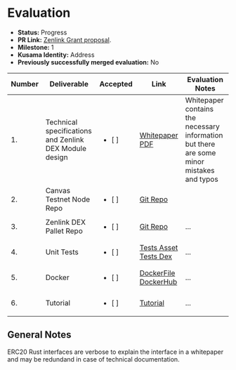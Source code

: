 # Evaluation

* **Status:** Progress
* **PR Link:** [Zenlink Grant proposal](https://github.com/w3f/Open-Grants-Program/pull/56). 
* **Milestone:** 1
* **Kusama Identity:** Address
* **Previously successfully merged evaluation:** No

| Number | Deliverable | Accepted | Link | Evaluation Notes |
| ------------- | ------------- | ------------- | ------------- |------------- |
| 1. | Technical specifications and Zenlink DEX Module design |<ul><li>[ ] </li></ul>|[Whitepaper PDF](https://github.com/zenlinkpro/whitepaper/blob/fe5fa761ad9105454c8a69af4e8a616eaf828f49/en/zenlink_whitepaper_en.pdf)| Whitepaper contains the necessary information but there are some minor mistakes and typos | 
| 2.  | Canvas Testnet Node Repo |<ul><li>[ ] </li></ul>|[Git Repo](https://github.com/zenlinkpro/canvas-node/tree/327d6a8f73751d28e6db9a3a1d35350009bafe1b)| | 
| 3.  | Zenlink DEX Pallet Repo |<ul><li>[ ] </li></ul>|[Git Repo](https://github.com/zenlinkpro/pallet-zenlink/tree/20c92849d76bac61842b81ddf8986a94fea6b1d8)| ...| 
| 4.  | Unit Tests |<ul><li>[ ] </li></ul>|[Tests Asset](https://github.com/zenlinkpro/pallet-zenlink/blob/20c92849d76bac61842b81ddf8986a94fea6b1d8/assets/src/tests.rs) [Tests Dex](https://github.com/zenlinkpro/pallet-zenlink/blob/20c92849d76bac61842b81ddf8986a94fea6b1d8/dex/src/tests.rs)| ...| 
| 5.  | Docker |<ul><li>[ ] </li></ul>|[DockerFile](https://github.com/zenlinkpro/canvas-node/blob/327d6a8f73751d28e6db9a3a1d35350009bafe1b/Dockerfile) [DockerHub](https://hub.docker.com/r/zenlinkpro/dex)| ...| 
| 6.  | Tutorial |<ul><li>[ ] </li></ul>|[Tutorial](https://github.com/zenlinkpro/canvas-node/blob/v0.1.1/tutorial/readme.md)| ...| 


## General Notes
ERC20 Rust interfaces are verbose to explain the interface in a whitepaper and may be redundand in case of technical documentation.
